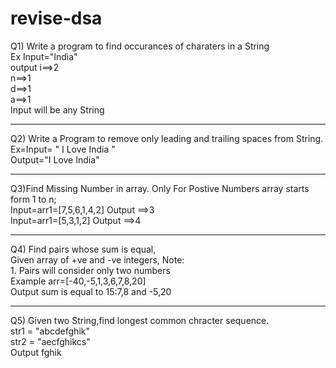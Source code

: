 # revise-dsa
Q1) Write a program to find occurances of charaters in a String<br>
Ex Input="India"<br>
output i==>2<br>
       n==>1<br>
       d==>1<br>
       a==>1<br>
Input will be any String<br>
<hr>
Q2) Write a Program to remove only leading and trailing spaces from String.<br>
Ex=Input= " I Love India "<br>
Output="I Love India"<br>
<hr>
Q3)Find Missing Number in array. Only For Postive Numbers array starts form 1 to n;<br>
Input=arr1=[7,5,6,1,4,2] Output ==>3 <br>
Input=arr1=[5,3,1,2] Output ==>4 <br>
<hr>
Q4) Find pairs whose sum is equal,<br>
Given array of +ve and -ve integers,
Note:<br>
1. Pairs will consider only two numbers<br>
Example arr=[-40,-5,1,3,6,7,8,20]<br>
Output sum is equal to 15:7,8 and -5,20<br>
<hr>
Q5) Given two String,find longest common chracter sequence.<br>
str1 = "abcdefghik"<br>
str2 = "aecfghikcs"<br>
Output fghik<br>
